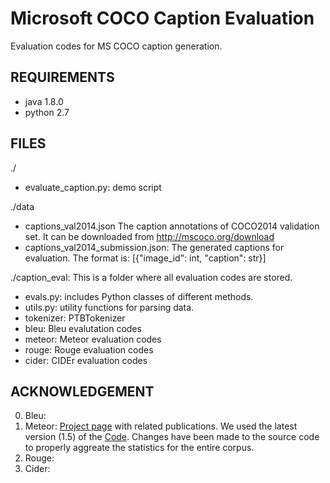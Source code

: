 Microsoft COCO Caption Evaluation
===================

Evaluation codes for MS COCO caption generation.

## REQUIREMENTS ##
- java 1.8.0
- python 2.7

## FILES ##
./
- evaluate_caption.py: demo script

./data
- captions_val2014.json
		The caption annotations of COCO2014 validation set.
		It can be downloaded from http://mscoco.org/download
- captions_val2014_submission.json:
        The generated captions for evaluation.
        The format is:
		[{"image_id": int, "caption": str}]

./caption_eval: This is a folder where all evaluation codes are stored.
- evals.py: includes Python classes of different methods.
- utils.py: utility functions for parsing data.
- tokenizer: PTBTokenizer
- bleu: Bleu evalutation codes
- meteor: Meteor evaluation codes
- rouge: Rouge evaluation codes
- cider: CIDEr evaluation codes

## ACKNOWLEDGEMENT ##

0. Bleu: 
1. Meteor: [Project page](http://www.cs.cmu.edu/~alavie/METEOR/) with related publications. We used the latest version (1.5) of the [Code](https://github.com/mjdenkowski/meteor). Changes have been made to the source code to properly aggreate the statistics for the entire corpus.
2. Rouge: 
3. Cider: 
